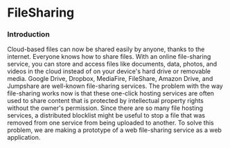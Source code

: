 # FileSharing

### Introduction
Cloud-based files can now be shared easily by anyone, thanks to the internet. Everyone knows how to share files. With an online file-sharing service, 
you can store and access files like documents, data, photos, and videos in the cloud instead of on your device's hard drive or removable media.
Google Drive, Dropbox, MediaFire, FileShare, Amazon Drive, and Jumpshare are well-known file-sharing services. The problem with the way file-sharing 
works now is that these one-click hosting services are often used to share content that is protected by intellectual property rights without the 
owner's permission. Since there are so many file hosting services, a distributed blocklist might be useful to stop a file that was removed from one 
service from being uploaded to another. To solve this problem, we are making a prototype of a web file-sharing service as a web application.

